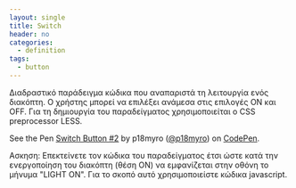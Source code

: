 ```yaml
---
layout: single
title: Switch
header: no
categories:
  - definition
tags:
  - button
---
```


Διαδραστικό παράδειγμα κώδικα που αναπαριστά τη λειτουργία ενός διακόπτη. Ο χρήστης μπορεί να επιλέξει ανάμεσα στις επιλογές ON και OFF. Για τη δημιουργία του παραδείγματος χρησιμοποιείται ο CSS preprocessor LESS.

<p data-height="350" data-theme-id="17517" data-slug-hash="GpgVJv" data-default-tab="result" data-user="p18myro" class='codepen'>See the Pen <a href='https://codepen.io/p18myro/pen/ExaVRRr'>Switch Button #2</a> by p18myro (<a href='https://codepen.io/p18myro'>@p18myro</a>) on <a href='http://codepen.io'>CodePen</a>.</p>
<script async src="//assets.codepen.io/assets/embed/ei.js"></script>

Ασκηση: Επεκτείνετε τον κώδικα του παραδείγματος έτσι ώστε κατά την ενεργοποίηση του διακόπτη (θέση ON) να εμφανίζεται στην οθόνη το μήνυμα "LIGHT ON". Για το σκοπό αυτό χρησιμοποιείστε κώδικα javascript.

